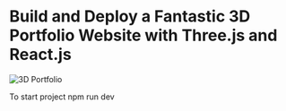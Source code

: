 # Build and Deploy a Fantastic 3D Portfolio Website with Three.js and React.js
![3D Portfolio](https://i.ibb.co/9ykhLtM/Thumbnail.png)

To start project
npm run dev